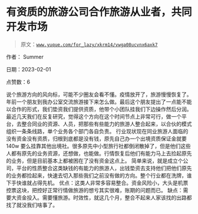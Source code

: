 # 有资质的旅游公司合作旅游从业者，共同开发市场

> 原文：[`www.yuque.com/for_lazy/xkrm14/vwga08ucvnx6axk7`](https://www.yuque.com/for_lazy/xkrm14/vwga08ucvnx6axk7)



作者： Summer 

日期：2023-02-01 

点赞数：6 

说个旅游方向的风向标，可能不少圈友会看不懂。疫情放开了，旅游慢慢恢复了。年前一个朋友到我办公室交流旅游接下来怎么做。最后这个朋友提出了一点能不能以合作的形式，我们垫资我们提供资质，他带个小团队挂我们下边操作然后分润。 最近几天我们在反复研究，觉得这个方向在这个时间节点上非常可行，做一个平台，去整合同业的资源、人员，把那些有些能力的旅游人整合起来，以合伙的模式组织一条条线路，单个业务各个部门各自负责。 行业现状现在同业旅游人面临的没有资金没有资质，归根到底都是没有钱，原先自己办一个出境资质保证金就要 140w 要么挂靠其他出境社。很多原先中小型旅行社都倒闭散掉了，但是他们这些人都有原先的业务资源，还想做，也能做。行情恢复后他们有能力马上去捡起原先的业务，但是目前基本上都被困在了没有资金这点上。 简单来说，就是成立个公司，平台的性质整合这类缺钱的有能力的旅游人，出钱垫资去支持他们把他们原先的业务都捡起来，快速去切入那些我们之前没有做的方向。整个行业都在洗牌，谁下手快谁就占得先机。 优点：这类人非常多容易整合。资金风险小，大头是机票控票这块，把控好正常行情做旅游的想亏其实很难，账期的问题而已。 缺点：需要大资金投入。需要懂旅游。时效性，就这几个月，整合不起来人家该找的出路都找了就没我们啥事了。 

